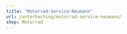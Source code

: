 ```yaml
---
title: "Motorrad-Service-Neumann"
url: /unterhaching/motorrad-service-neumann/
shop: Motorrad
---
```

